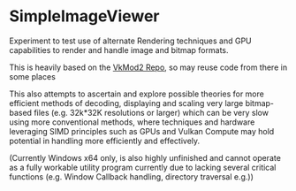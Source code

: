 # SimpleImageViewer

Experiment to test use of alternate Rendering techniques and GPU capabilities to render and handle image and bitmap formats.

This is heavily based on the [VkMod2 Repo](https://github.com/thr3343/VkMod2), so may reuse code from there in some places

This also attempts to ascertain and explore possible theories for more efficient methods of decoding, displaying and scaling very large bitmap-based files (e.g. 32k*32K resolutions or larger) which can be very slow using more conventional methods, where techniques and hardware leveraging SIMD principles such as GPUs and Vulkan Compute may hold potential in handling more efficiently and effectively.

(Currently Windows x64 only, is also highly unfinished and cannot operate as a fully workable utility program currently due to lacking several critical functions (e.g. Window Callback handling, directory traversal e.g.))
